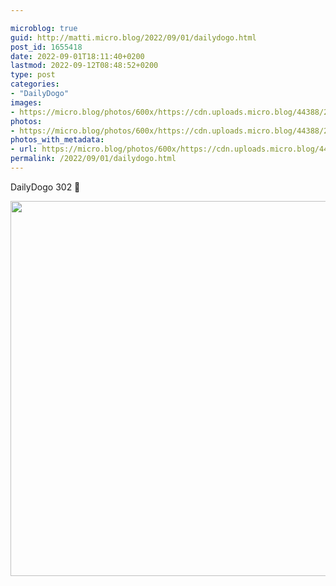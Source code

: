 ```yaml
---

microblog: true
guid: http://matti.micro.blog/2022/09/01/dailydogo.html
post_id: 1655418
date: 2022-09-01T18:11:40+0200
lastmod: 2022-09-12T08:48:52+0200
type: post
categories:
- "DailyDogo"
images:
- https://micro.blog/photos/600x/https://cdn.uploads.micro.blog/44388/2022/4f86ddaf8b.jpg
photos:
- https://micro.blog/photos/600x/https://cdn.uploads.micro.blog/44388/2022/4f86ddaf8b.jpg
photos_with_metadata:
- url: https://micro.blog/photos/600x/https://cdn.uploads.micro.blog/44388/2022/4f86ddaf8b.jpg
permalink: /2022/09/01/dailydogo.html
---
```

DailyDogo 302 🐶

<img src="https://micro.blog/photos/600x/https://blog.martin-haehnel.de/uploads/2022/4f86ddaf8b.jpg" width="600" height="600" alt="" />
